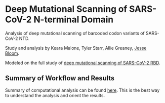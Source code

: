 # Deep Mutational Scanning of SARS-CoV-2 N-terminal Domain

Analysis of deep mutational scanning of barcoded codon variants of SARS-CoV-2 NTD. 

Study and analysis by Keara Malone, Tyler Starr, Allie Greaney, [Jesse Bloom](https://research.fredhutch.org/bloom/en.html).

Modeled on the full study of [deep mutational scanning of SARS-CoV-2 RBD](https://www.cell.com/cell/fulltext/S0092-8674(20)31003-5?_returnURL=https%3A%2F%2Flinkinghub.elsevier.com%2Fretrieve%2Fpii%2FS0092867420310035%3Fshowall%3Dtrue).

## Summary of Workflow and Results

Summary of computational analysis can be found [here](./results/computational_summary.md). This is the best way to understand the analysis and orient the results. 

